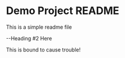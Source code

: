 # Demo Project README

This is a simple readme file

--Heading #2 Here

This is bound to cause trouble!

